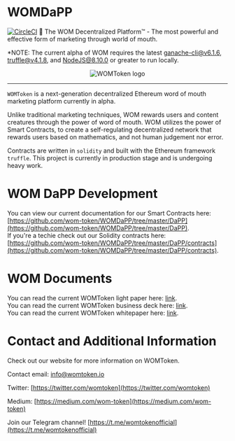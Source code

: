 # WOMDaPP
[![CircleCI](https://circleci.com/gh/wom-token/WOMDaPP.svg?style=svg&circle-token=c38b17628e4a4258932e87e77212758f1b60b179)](https://circleci.com/gh/wom-token/WOMDaPP)
:gem: The WOM Decentralized Platform™ - The most powerful and effective form of marketing through world of mouth.

*NOTE: The current alpha of WOM requires the latest [ganache-cli@v6.1.6](https://github.com/trufflesuite/ganache-cli), [truffle@v4.1.8](https://github.com/trufflesuite/truffle), and [NodeJS@8.10.0](https://nodejs.org/en/download/package-manager/) or greater to run locally.

<p align="center">
  <img src="https://raw.githubusercontent.com/wom-token/WOMDaPP/master/images/womLogo.png" alt="WOMToken logo"/>
</p>

---

`WOMToken` is a next-generation decentralized Ethereum word of mouth marketing platform currently in alpha.

Unlike traditional marketing techniques, WOM rewards users and content creatures through the power of word of mouth.  WOM utilizes the power of Smart Contracts, to create a self-regulating decentralized network that rewards users based on mathematics, and not human judgement nor error.   

Contracts are written in `solidity` and built with the Ethereum framework `truffle`. This project is currently in production stage and is undergoing heavy work.

# WOM DaPP Development
You can view our current documentation for our Smart Contracts here:
[https://github.com/wom-token/WOMDaPP/tree/master/DaPP](https://github.com/wom-token/WOMDaPP/tree/master/DaPP).  
If you're a techie check out our Solidity contracts here:
[https://github.com/wom-token/WOMDaPP/tree/master/DaPP/contracts](https://github.com/wom-token/WOMDaPP/tree/master/DaPP/contracts).  


# WOM Documents
You can read the current WOMToken light paper here:   [link](https://uploads-ssl.webflow.com/5a5741a320870d0001d8658d/5b8d58d0cbd0552b7c24eec2_WT-LPv5.3.pdf).    
You can read the current WOMToken business deck here:
[link](https://uploads-ssl.webflow.com/5a5741a320870d0001d8658d/5b992b71a66a8aef380cca82_WT-Bv3.2.5%20small.pdf).  
You can read the current WOMToken whitepaper here:
[link](https://uploads-ssl.webflow.com/5a5741a320870d0001d8658d/5b87b38f0c235c7fd9e22350_WT-WPv0.9%20small.pdf).  

# Contact and Additional Information
Check out our website for more information on WOMToken.  

Contact email: [info@womtoken.io](info@womtoken.io)  

Twitter: [https://twitter.com/womtoken](https://twitter.com/womtoken)  

Medium: [https://medium.com/wom-token](https://medium.com/wom-token)  

Join our Telegram channel! [https://t.me/womtokenofficial](https://t.me/womtokenofficial)  
